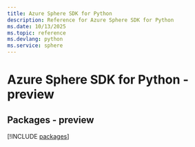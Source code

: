 ```yaml
---
title: Azure Sphere SDK for Python
description: Reference for Azure Sphere SDK for Python
ms.date: 10/13/2025
ms.topic: reference
ms.devlang: python
ms.service: sphere
---
```

# Azure Sphere SDK for Python - preview
## Packages - preview
[!INCLUDE [packages](sphere-index.md)]